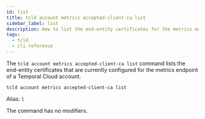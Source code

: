 ```yaml
---
id: list
title: tcld account metrics accepted-client-ca list
sidebar_label: list
description: How to list the end-entity certificates for the metrics endpoint of a Temporal Cloud account using tcld.
tags:
  - tcld
  - cli reference
---
```


The `tcld account metrics accepted-client-ca list` command lists the end-entity certificates that are currently configured for the metrics endpoint of a Temporal Cloud account.

`tcld account metrics accepted-client-ca list`

Alias: `l`

The command has no modifiers.
